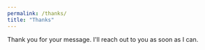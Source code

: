 ```yaml
---
permalink: /thanks/
title: "Thanks"
---
```


Thank you for your message. I'll reach out to you as soon as I can. 
